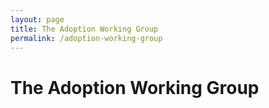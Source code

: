 ```yaml
---
layout: page
title: The Adoption Working Group
permalink: /adoption-working-group
---
```


# The Adoption Working Group
